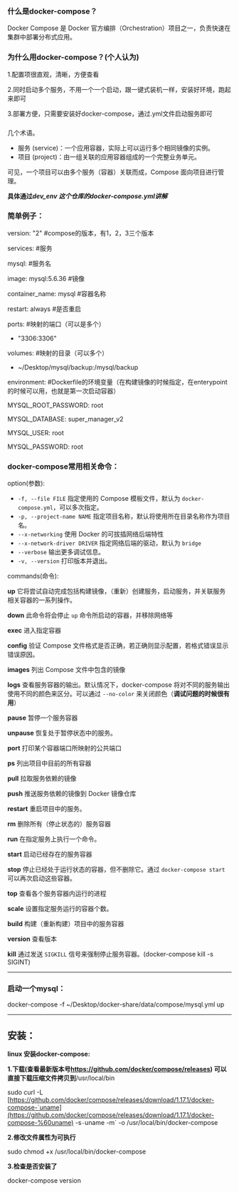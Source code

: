 ### 什么是docker-compose？

Docker Compose 是 Docker 官方编排（Orchestration）项目之一，负责快速在集群中部署分布式应用。

### 为什么用docker-compose？(个人认为)

1.配置项很直观，清晰，方便查看

2.同时启动多个服务，不用一个一个启动，跟一键式装机一样，安装好环境，跑起来即可

3.部署方便，只需要安装好docker-compose，通过.yml文件启动服务即可

### 

几个术语。

* 服务 (service)：一个应用容器，实际上可以运行多个相同镜像的实例。
* 项目 (project)：由一组关联的应用容器组成的一个完整业务单元。

可见，一个项目可以由多个服务（容器）关联而成，Compose 面向项目进行管理。

**具体通过*dev\_env 这个仓库的docker-compose.yml讲解***

### 简单例子：

version: "2" \#compose的版本，有1，2，3三个版本

services: \#服务

 mysql: \#服务名

 image: mysql:5.6.36 \#镜像

 container\_name: mysql \#容器名称

 restart: always \#是否重启

 ports: \#映射的端口（可以是多个）

 - "3306:3306"

 volumes: \#映射的目录（可以多个）

 - ~/Desktop/mysql/backup:/mysql/backup

 environment: \#Dockerfile的环境变量（在构建镜像的时候指定，在enterypoint的时候可以用，也就是第一次启动容器）

 MYSQL\_ROOT\_PASSWORD: root

 MYSQL\_DATABASE: super\_manager\_v2

 MYSQL\_USER: root

 MYSQL\_PASSWORD: root

### docker-compose常用相关命令：

option(参数):

* `-f, --file FILE` 指定使用的 Compose 模板文件，默认为 `docker-compose.yml`，可以多次指定。
* `-p, --project-name NAME` 指定项目名称，默认将使用所在目录名称作为项目名。
* `--x-networking` 使用 Docker 的可拔插网络后端特性
* `--x-network-driver DRIVER` 指定网络后端的驱动，默认为 `bridge`
* `--verbose` 输出更多调试信息。
* `-v, --version` 打印版本并退出。

commands(命令):

 **up** 它将尝试自动完成包括构建镜像，（重新）创建服务，启动服务，并关联服务相关容器的一系列操作。

 **down** 此命令将会停止 `up` 命令所启动的容器，并移除网络等

 **exec** 进入指定容器

 **config** 验证 Compose 文件格式是否正确，若正确则显示配置，若格式错误显示错误原因。

 **images** 列出 Compose 文件中包含的镜像

 **logs** 查看服务容器的输出。默认情况下，docker-compose 将对不同的服务输出使用不同的颜色来区分。可以通过 `--no-color` 来关闭颜色（**调试问题的时候很有用**）

 **pause** 暂停一个服务容器

 **unpause** 恢复处于暂停状态中的服务。

 **port** 打印某个容器端口所映射的公共端口 

 **ps** 列出项目中目前的所有容器

 **pull** 拉取服务依赖的镜像

 **push** 推送服务依赖的镜像到 Docker 镜像仓库

 **restart** 重启项目中的服务。

 **rm** 删除所有（停止状态的）服务容器

 **run** 在指定服务上执行一个命令。

 **start** 启动已经存在的服务容器

 **stop** 停止已经处于运行状态的容器，但不删除它。通过 `docker-compose start` 可以再次启动这些容器。

 **top** 查看各个服务容器内运行的进程

 **scale** 设置指定服务运行的容器个数。

 **build** 构建（重新构建）项目中的服务容器

 **version** 查看版本

 **kill** 通过发送 `SIGKILL` 信号来强制停止服务容器。(docker-compose kill -s SIGINT)

---

### 启动一个mysql：

docker-compose -f ~/Desktop/docker-share/data/compose/mysql.yml up

---

安装：
---

**linux 安装docker-compose:**

**1.下载(查看最新版本号<https://github.com/docker/compose/releases>) 可以直接下载压缩文件拷贝到**/usr/local/bin

sudo curl -L [https://github.com/docker/compose/releases/download/1.17.1/docker-compose-`uname](https://github.com/docker/compose/releases/download/1.17.1/docker-compose-%60uname) -s`-`uname -m` -o /usr/local/bin/docker-compose

**2.修改文件属性为可执行**

sudo chmod +x /usr/local/bin/docker-compose

**3.检查是否安装了**

docker-compose version